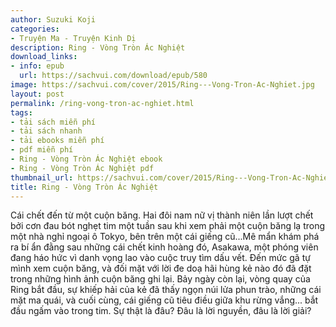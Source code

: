 ```yaml
---
author: Suzuki Koji
categories:
- Truyện Ma - Truyện Kinh Dị
description: Ring - Vòng Tròn Ác Nghiệt
download_links:
- info: epub
  url: https://sachvui.com/download/epub/580
image: https://sachvui.com/cover/2015/Ring---Vong-Tron-Ac-Nghiet.jpg
layout: post
permalink: /ring-vong-tron-ac-nghiet.html
tags:
- tải sách miễn phí
- tải sách nhanh
- tải ebooks miễn phí
- pdf miễn phí
- Ring - Vòng Tròn Ác Nghiệt ebook
- Ring - Vòng Tròn Ác Nghiệt pdf
thumbnail_url: https://sachvui.com/cover/2015/Ring---Vong-Tron-Ac-Nghiet.jpg
title: Ring - Vòng Tròn Ác Nghiệt
---
```


 <div class="item-desc text-justify"> Cái chết đến từ một cuộn băng. Hai đôi nam nữ vị thành niên lần lượt chết bởi cơn đau bót nghẹt tim một tuần sau khi xem phải một cuộn băng lạ trong một nhà nghỉ ngoại ô Tokyo, bên trên một cái giếng cũ...Mê mẩn khám phá ra bí ẩn đằng sau những cái chết kinh hoàng đó, Asakawa, một phóng viên đang háo hức vì danh vọng lao vào cuộc truy tìm dấu vết. Đến mức gã tự mình xem cuộn băng, và đối mặt với lời đe doạ hãi hùng kẻ nào đó đã đặt trong những hình ảnh cuộn băng ghi lại. Bảy ngày còn lại, vòng quay của Ring bắt đầu, sự khiếp hải của kẻ đã thấy ngọn núi lửa phun trào, những cái mặt ma quái, và cuối cùng, cái giếng cũ tiêu điều giữa khu rừng vắng... bắt đầu ngấm vào trong tim. Sự thật là đâu? Đâu là lời nguyền, đâu là lời giải? </div>